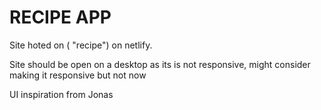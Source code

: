 # RECIPE APP

Site hoted on ( "recipe") on netlify.

Site should be open on a desktop as its is not responsive, might consider making it responsive but not now

UI inspiration from Jonas
